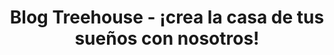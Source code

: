 ---
layout: blog
page_name: Artículos
title: Blog Treehouse - ¡crea la casa de tus sueños con nosotros!
description: Treehouse es una plataforma donde puedes encontrar muchas ideas brillantes para el hogar y el jardín. Inspírese y encuentre productos que cumplan con todas sus expectativas.
h1: Artículos
intro: Trae los proyectos más originales a tu casa. Inspírese con nuestras mejores ideas para la decoración del hogar. En Treehouse encontrarás los diseños de proyectos más innovadores. ¿Quizás seas un tradicionalista? Te tenemos cubierto. Preparamos algunos diseños frescos de formas clásicas muy conocidas. En nuestra página web encontrarás las últimas tendencias y estilos en diseño de interiores.
seo_section:
  title: Pregunte a nuestros expertos
  content: |-
    ¿Sueñas con una hermosa casa o un jardín pero no sabes por dónde empezar? ¿Busca orientación para elegir un producto, hacer una renovación o amueblar su habitación? ¿No está seguro de qué muebles elegir o si se adaptarán a su casa? No se preocupe más. Consulte a nuestros especialistas. Hemos preparado los mejores y más originales consejos y trucos sobre varios temas.
---